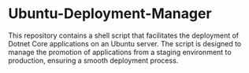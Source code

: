 # Ubuntu-Deployment-Manager
This repository contains a shell script that facilitates the deployment of Dotnet Core applications on an Ubuntu server. The script is designed to manage the promotion of applications from a staging environment to production, ensuring a smooth deployment process.
